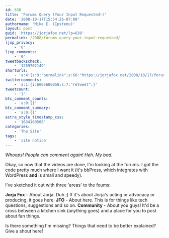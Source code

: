 ```yaml
---
id: 638
title: 'Forums Query (Your Input Requested!)'
date: '2008-10-17T15:54:26-07:00'
authorname: 'Mika E. (Ipstenu)'
layout: post
guid: 'https://jorjafox.net/?p=638'
permalink: /2008/forums-query-your-input-requested/
ljxp_privacy:
    - '0'
ljxp_comments:
    - '0'
tweetbackscheck:
    - '1259702149'
shorturls:
    - 'a:4:{s:9:"permalink";s:66:"https://jorjafox.net/2008/10/17/forums-query-your-input-requested/";s:7:"tinyurl";s:25:"http://tinyurl.com/m4d57u";s:4:"isgd";s:18:"http://is.gd/52WBA";s:5:"bitly";s:20:"http://bit.ly/4RItWp";}'
twittercomments:
    - 'a:1:{i:6005606058;s:7:"retweet";}'
tweetcount:
    - '1'
btc_comment_counts:
    - 'a:0:{}'
btc_comment_summary:
    - 'a:0:{}'
astra_style_timestamp_css:
    - '1634160508'
categories:
    - 'The Site'
tags:
    - 'site notice'
---
```


<em>Whoops! People can comment again! Heh. My bad.</em>

Okay, so now that the videos are done, I'm looking at the forums.  I got the code pretty much where I want it (it's bbPress, which integrates with WordPress <b>and</b> is small and speedy).

I've sketched it out with three 'areas' to the foums:

<b>Jorja Fox</b> - About Jorja. Duh ;) If it's about Jorja's acting or advocacy or producing, it goes here.
<b>JFO</b> - About here. This is for things like tech questions, suggestions and so on.
<b>Community</b> - About you guys! It'd be a cross between a kitchen sink (anything goes) and a place for you to post about fan things.

Is there something I'm missing? Things that need to be better explained? Give a shout here!
